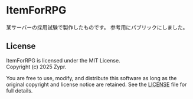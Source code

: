 # ItemForRPG

某サーバーの採用試験で製作したものです。
参考用にパブリックにしました。

## License

ItemForRPG is licensed under the MIT License.  
Copyright (c) 2025 Zypr.

You are free to use, modify, and distribute this software as long as the original copyright and license
notice are retained. See the [LICENSE](./LICENSE) file for full details.
